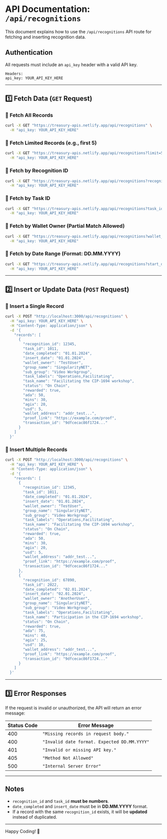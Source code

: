 # API Documentation: `/api/recognitions`

This document explains how to use the `/api/recognitions` API route for fetching and inserting recognition data.

## Authentication
All requests must include an `api_key` header with a valid API key.

```text
Headers:
api_key: YOUR_API_KEY_HERE
```

---

## 1️⃣ Fetch Data (`GET` Request)

### 🔹 Fetch All Records
```bash
curl -X GET "https://treasury-apis.netlify.app/api/recognitions" \
  -H "api_key: YOUR_API_KEY_HERE"
```

### 🔹 Fetch Limited Records (e.g., first 5)
```bash
curl -X GET "https://treasury-apis.netlify.app/api/recognitions?limit=5" \
  -H "api_key: YOUR_API_KEY_HERE"
```

### 🔹 Fetch by Recognition ID
```bash
curl -X GET "https://treasury-apis.netlify.app/api/recognitions?recognition_id=12345" \
  -H "api_key: YOUR_API_KEY_HERE"
```

### 🔹 Fetch by Task ID
```bash
curl -X GET "https://treasury-apis.netlify.app/api/recognitions?task_id=1011" \
  -H "api_key: YOUR_API_KEY_HERE"
```

### 🔹 Fetch by Wallet Owner (Partial Match Allowed)
```bash
curl -X GET "https://treasury-apis.netlify.app/api/recognitions?wallet_owner=TestUser" \
  -H "api_key: YOUR_API_KEY_HERE"
```

### 🔹 Fetch by Date Range (Format: DD.MM.YYYY)
```bash
curl -X GET "https://treasury-apis.netlify.app/api/recognitions?start_date=01.01.2024&end_date=01.02.2024" \
  -H "api_key: YOUR_API_KEY_HERE"
```

---

## 2️⃣ Insert or Update Data (`POST` Request)

### 🔹 Insert a Single Record
```bash
curl -X POST "http://localhost:3000/api/recognitions" \
  -H "api_key: YOUR_API_KEY_HERE" \
  -H "Content-Type: application/json" \
  -d '{
    "records": [
      {
        "recognition_id": 12345,
        "task_id": 1011,
        "date_completed": "01.01.2024",
        "insert_date": "01.01.2024",
        "wallet_owner": "TestUser",
        "group_name": "SingularityNET",
        "sub_group": "Video Workgroup",
        "task_labels": "Operations,Facilitating",
        "task_name": "Facilitating the CIP-1694 workshop",
        "status": "On Chain",
        "rewarded": true,
        "ada": 50,
        "mins": 30,
        "agix": 20,
        "usd": 5,
        "wallet_address": "addr_test...",
        "proof_link": "https://example.com/proof",
        "transaction_id": "9dfcecac86f1724..."
      }
    ]
  }'
```

### 🔹 Insert Multiple Records
```bash
curl -X POST "http://localhost:3000/api/recognitions" \
  -H "api_key: YOUR_API_KEY_HERE" \
  -H "Content-Type: application/json" \
  -d '{
    "records": [
      {
        "recognition_id": 12345,
        "task_id": 1011,
        "date_completed": "01.01.2024",
        "insert_date": "01.01.2024",
        "wallet_owner": "TestUser",
        "group_name": "SingularityNET",
        "sub_group": "Video Workgroup",
        "task_labels": "Operations,Facilitating",
        "task_name": "Facilitating the CIP-1694 workshop",
        "status": "On Chain",
        "rewarded": true,
        "ada": 50,
        "mins": 30,
        "agix": 20,
        "usd": 5,
        "wallet_address": "addr_test...",
        "proof_link": "https://example.com/proof",
        "transaction_id": "9dfcecac86f1724..."
      },
      {
        "recognition_id": 67890,
        "task_id": 2022,
        "date_completed": "02.01.2024",
        "insert_date": "02.01.2024",
        "wallet_owner": "AnotherUser",
        "group_name": "SingularityNET",
        "sub_group": "Video Workgroup",
        "task_labels": "Operations,Facilitating",
        "task_name": "Participation in the CIP-1694 workshop",
        "status": "On Chain",
        "rewarded": true,
        "ada": 75,
        "mins": 40,
        "agix": 25,
        "usd": 10,
        "wallet_address": "addr_test...",
        "proof_link": "https://example.com/proof",
        "transaction_id": "9dfcecac86f1724..."
      }
    ]
  }'
```

---

## 3️⃣ Error Responses
If the request is invalid or unauthorized, the API will return an error message:

| Status Code | Error Message |
|-------------|--------------|
| 400 | `"Missing records in request body."` |
| 400 | `"Invalid date format. Expected DD.MM.YYYY"` |
| 401 | `"Invalid or missing API key."` |
| 405 | `"Method Not Allowed"` |
| 500 | `"Internal Server Error"` |

---

## Notes
- `recognition_id` and `task_id` **must be numbers**.
- `date_completed` and `insert_date` must be in **DD.MM.YYYY** format.
- If a record with the same `recognition_id` exists, it will be **updated** instead of duplicated.

---
Happy Coding! 🚀
